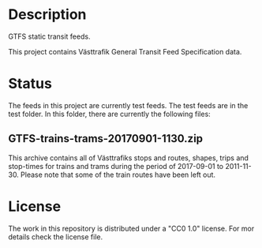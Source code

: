 # Description
GTFS static transit feeds.

This project contains Västtrafik General Transit Feed Specification data. 

# Status
The feeds in this project are currently test feeds. The test feeds are in the test folder. In this folder, there are currently the following files:

## GTFS-trains-trams-20170901-1130.zip
This archive contains all of Västtrafiks stops and routes, shapes, trips and stop-times for trains and trams during the period of 2017-09-01 to 2011-11-30. Please note that some of the train routes have been left out.

# License
The work in this repository is distributed under a "CC0 1.0" license. For mor details check the license file.
